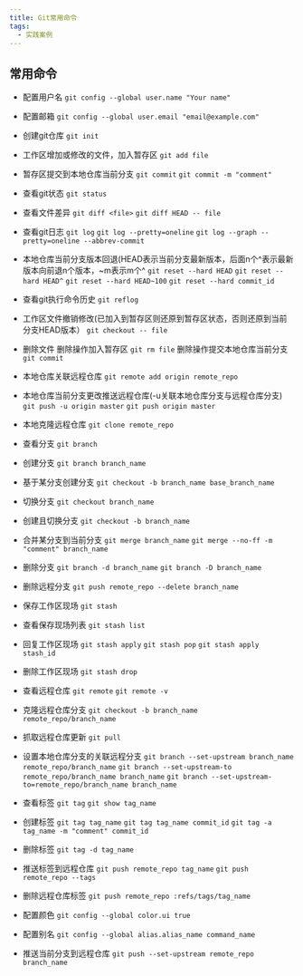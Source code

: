 ```yaml
---
title: Git常用命令
tags: 
  - 实践案例
---
```


## 常用命令

<!--more-->

* 配置用户名
`git config --global user.name "Your name"`

* 配置邮箱
`git config --global user.email "email@example.com"`

* 创建git仓库
`git init`

* 工作区增加或修改的文件，加入暂存区
`git add file`

* 暂存区提交到本地仓库当前分支
`git commit`
`git commit -m "comment"`

* 查看git状态
`git status`

* 查看文件差异
`git diff <file>`
`git diff HEAD -- file`

* 查看git日志
`git log`
`git log --pretty=oneline`
`git log --graph --pretty=oneline --abbrev-commit`

* 本地仓库当前分支版本回退(HEAD表示当前分支最新版本，后面n个^表示最新版本向前退n个版本，~m表示m个^
`git reset --hard HEAD`
`git reset --hard HEAD^`
`git reset --hard HEAD~100`
`git reset --hard commit_id`

* 查看git执行命令历史
`git reflog`

* 工作区文件撤销修改(已加入到暂存区则还原到暂存区状态，否则还原到当前分支HEAD版本）
`git checkout -- file`

* 删除文件
删除操作加入暂存区
`git rm file`
删除操作提交本地仓库当前分支
`git commit`

* 本地仓库关联远程仓库
`git remote add origin remote_repo`

* 本地仓库当前分支更改推送远程仓库(-u关联本地仓库分支与远程仓库分支)
`git push -u origin master`
`git push origin master`

* 本地克隆远程仓库
`git clone remote_repo`

* 查看分支
`git branch`

* 创建分支
`git branch branch_name`

* 基于某分支创建分支
`git checkout -b branch_name base_branch_name`

* 切换分支
`git checkout branch_name`

* 创建且切换分支
`git checkout -b branch_name`

* 合并某分支到当前分支
`git merge branch_name`
`git merge --no-ff -m "comment" branch_name`

* 删除分支
`git branch -d branch_name`
`git branch -D branch_name`

* 删除远程分支
`git push remote_repo --delete branch_name`

* 保存工作区现场
`git stash`

* 查看保存现场列表
`git stash list`

* 回复工作区现场
`git stash apply`
`git stash pop`
`git stash apply stash_id`

* 删除工作区现场
`git stash drop`

* 查看远程仓库
`git remote`
`git remote -v`

* 克隆远程仓库分支
`git checkout -b branch_name remote_repo/branch_name`

* 抓取远程仓库更新
`git pull`

* 设置本地仓库分支的关联远程分支
`git branch --set-upstream branch_name remote_repo/branch_name`
`git branch --set-upstream-to remote_repo/branch_name branch_name`
`git branch --set-upstream-to=remote_repo/branch_name branch_name`

* 查看标签
`git tag`
`git show tag_name`

* 创建标签
`git tag tag_name`
`git tag tag_name commit_id`
`git tag -a tag_name -m "comment" commit_id`

* 删除标签
`git tag -d tag_name`

* 推送标签到远程仓库
`git push remote_repo tag_name`
`git push remote_repo --tags`

* 删除远程仓库标签
`git push remote_repo :refs/tags/tag_name`

* 配置颜色
`git config --global color.ui true`

* 配置别名
`git config --global alias.alias_name command_name`

* 推送当前分支到远程仓库
`git push --set-upstream remote_repo branch_name`

